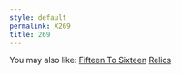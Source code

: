 ```yaml
---
style: default
permalink: X269
title: 269
---
```

You may also like:
[Fifteen To Sixteen](http://scp-wiki.net/fifteen-to-sixteen)
[Relics](http://scp-wiki.net/relics)